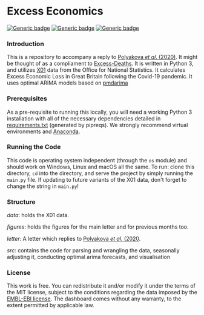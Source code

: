 # Excess Economics

 [![Generic badge](https://img.shields.io/badge/Python-3.8-blue.svg)](https://shields.io/)  [![Generic badge](https://img.shields.io/badge/License-MIT-green.svg)](https://shields.io/)  [![Generic badge](https://img.shields.io/badge/Maintained-Yes-red.svg)](https://shields.io/)

### Introduction

This is a repository to accompany a reply to [Polyakova _et al_. (2020)](https://www.pnas.org/content/early/2020/10/19/2014279117). It might be thought of as a compliament to [Excess-Deaths](https://github.com/OxfordDemSci/Excess-Deaths). It is written in Python 3, and utilizes [X01](https://www.ons.gov.uk/employmentandlabourmarket/peopleinwork/employmentandemployeetypes/datasets/regionalemploymentbyagex01/current) data from the Office for National Statistics. It calculates Excess Economic Loss in Great Britain following the Covid-19 pandemic. It uses optimal ARIMA models based on [pmdarima](https://github.com/alkaline-ml/pmdarima)

### Prerequisites

As a pre-requisite to running this locally, you will need a working Python 3 installation with all of the necessary dependencies detailed in [requirements.txt](https://github.com/crahal/Excess-Economics/blob/master/requirements.txt) (generated by pipreqs). We strongly recommend virtual environments and [Anaconda](https://www.anaconda.com/distribution/).

### Running the Code

This code is operating system independent (through the ``os`` module) and should work on Windows, Linux and macOS all the same. To run: clone this directory, ``cd`` into the directory, and serve the project by simply running the ``main.py`` file. If updating to future variants of the X01 data, don't forget to change the string in ``main.py``!

### Structure

_data_: holds the X01 data.

_figures_: holds the figures for the main letter and for previous months too.

_letter_: A letter which replies to [Polyakova _et al._ (2020](https://www.pnas.org/content/early/2020/10/19/2014279117).

_src_: contains the code for parsing and wrangling the data, seasonally adjusting it, conducting optimal arima forecasts, and visualisation

### License

This work is free. You can redistribute it and/or modify it under the terms of the MIT license, subject to the conditions regarding the data imposed by the [EMBL-EBI license](https://www.ebi.ac.uk/about/terms-of-use). The dashboard comes without any warranty, to the extent permitted by applicable law.

